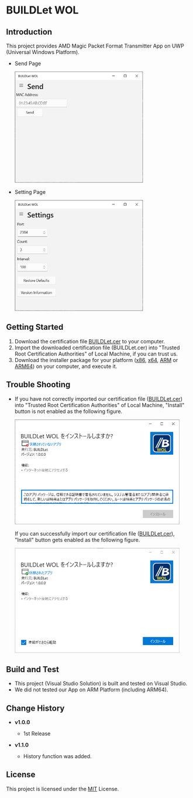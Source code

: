 BUILDLet WOL
============

Introduction
------------

This project provides AMD Magic Packet Format Transmitter App on UWP (Universal Windows Platform).

- Send Page  

  <img src="./README/SendPage_v1.1.0.PNG" alt="Send Page" width="350">

- Setting Page

  <img src="./README/SettingPage_v1.1.0.PNG" alt="Setting Page" width="350">

Getting Started
---------------

1. Download the certification file [BUILDLet.cer](./Certificate/BUILDLet.cer) to your computer.
2. Import the downloaded certification file (BUILDLet.cer) into "Trusted Root Certification Authorities" of Local Machine, if you can trust us.
3. Download the installer package for your platform ([x86](./BUILDLet.WOL/AppPackages/BUILDLet.WOL_1.1.0.0_x86_Test/BUILDLet.WOL_1.1.0.0_x86.msix), [x64](./BUILDLet.WOL/AppPackages/BUILDLet.WOL_1.1.0.0_x64_Test/BUILDLet.WOL_1.1.0.0_x64.msix), [ARM](./BUILDLet.WOL/AppPackages/BUILDLet.WOL_1.1.0.0_ARM_Test/BUILDLet.WOL_1.1.0.0_ARM.msix) or [ARM64](./BUILDLet.WOL/AppPackages/BUILDLet.WOL_1.1.0.0_ARM64_Test/BUILDLet.WOL_1.1.0.0_ARM64.msix)) on your computer, and execute it.

Trouble Shooting
----------------

- If you have not correctly imported our certification file ([BUILDLet.cer](./Certificate/BUILDLet.cer)) into "Trusted Root Certification Authorities" of Local Machine, "Install" button is not enabled as the following figure.

  <img src="./README/Installer_not_trusted_app.png" alt="Not Trusted App" width="450">

  If you can successfully import our certification file ([BUILDLet.cer](Certificate/BUILDLet.cer)), "Install" button gets enabled as the following figure.

  <img src="./README/Installer_trusted_app.png" alt="Trusted App" width="450">

Build and Test
--------------

- This project (Visual Studio Solution) is built and tested on Visual Studio.
- We did not tested our App on ARM Platform (including ARM64).

Change History
--------------

- **v1.0.0**
  - 1st Release

- **v1.1.0**
  - History function was added.

License
-------

This project is licensed under the [MIT](https://opensource.org/licenses/MIT) License.
